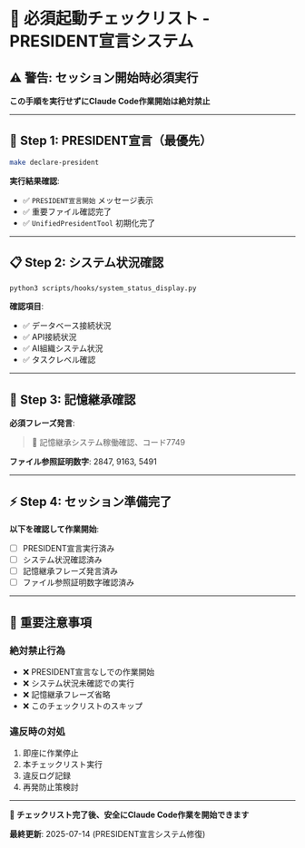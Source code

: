 # 🔴 必須起動チェックリスト - PRESIDENT宣言システム

## ⚠️ 警告: セッション開始時必須実行

**この手順を実行せずにClaude Code作業開始は絶対禁止**

---

## 🎯 Step 1: PRESIDENT宣言（最優先）

```bash
make declare-president
```

**実行結果確認**:
- ✅ `PRESIDENT宣言開始` メッセージ表示
- ✅ 重要ファイル確認完了
- ✅ `UnifiedPresidentTool` 初期化完了

---

## 📋 Step 2: システム状況確認

```bash
python3 scripts/hooks/system_status_display.py
```

**確認項目**:
- ✅ データベース接続状況
- ✅ API接続状況  
- ✅ AI組織システム状況
- ✅ タスクレベル確認

---

## 🧠 Step 3: 記憶継承確認

**必須フレーズ発言**: 
> 🧠 記憶継承システム稼働確認、コード7749

**ファイル参照証明数字**: 2847, 9163, 5491

---

## ⚡ Step 4: セッション準備完了

**以下を確認して作業開始**:
- [ ] PRESIDENT宣言実行済み
- [ ] システム状況確認済み
- [ ] 記憶継承フレーズ発言済み
- [ ] ファイル参照証明数字確認済み

---

## 🚨 重要注意事項

### 絶対禁止行為
- ❌ PRESIDENT宣言なしでの作業開始
- ❌ システム状況未確認での実行
- ❌ 記憶継承フレーズ省略
- ❌ このチェックリストのスキップ

### 違反時の対処
1. 即座に作業停止
2. 本チェックリスト実行
3. 違反ログ記録
4. 再発防止策検討

---

**🎉 チェックリスト完了後、安全にClaude Code作業を開始できます**

**最終更新**: 2025-07-14 (PRESIDENT宣言システム修復)